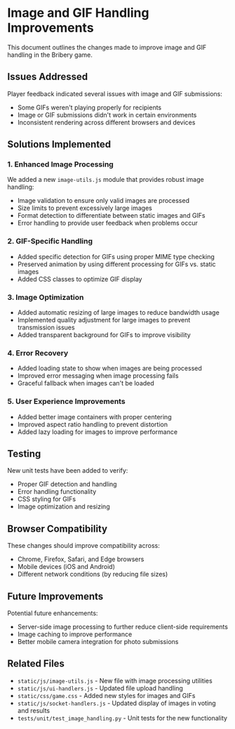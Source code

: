 # Image and GIF Handling Improvements

This document outlines the changes made to improve image and GIF handling in the Bribery game.

## Issues Addressed

Player feedback indicated several issues with image and GIF submissions:
- Some GIFs weren't playing properly for recipients
- Image or GIF submissions didn't work in certain environments
- Inconsistent rendering across different browsers and devices

## Solutions Implemented

### 1. Enhanced Image Processing

We added a new `image-utils.js` module that provides robust image handling:
- Image validation to ensure only valid images are processed
- Size limits to prevent excessively large images
- Format detection to differentiate between static images and GIFs
- Error handling to provide user feedback when problems occur

### 2. GIF-Specific Handling

- Added specific detection for GIFs using proper MIME type checking
- Preserved animation by using different processing for GIFs vs. static images
- Added CSS classes to optimize GIF display

### 3. Image Optimization

- Added automatic resizing of large images to reduce bandwidth usage
- Implemented quality adjustment for large images to prevent transmission issues
- Added transparent background for GIFs to improve visibility

### 4. Error Recovery

- Added loading state to show when images are being processed
- Improved error messaging when image processing fails
- Graceful fallback when images can't be loaded

### 5. User Experience Improvements

- Added better image containers with proper centering
- Improved aspect ratio handling to prevent distortion
- Added lazy loading for images to improve performance

## Testing

New unit tests have been added to verify:
- Proper GIF detection and handling
- Error handling functionality
- CSS styling for GIFs
- Image optimization and resizing

## Browser Compatibility

These changes should improve compatibility across:
- Chrome, Firefox, Safari, and Edge browsers
- Mobile devices (iOS and Android)
- Different network conditions (by reducing file sizes)

## Future Improvements

Potential future enhancements:
- Server-side image processing to further reduce client-side requirements
- Image caching to improve performance
- Better mobile camera integration for photo submissions

## Related Files

- `static/js/image-utils.js` - New file with image processing utilities
- `static/js/ui-handlers.js` - Updated file upload handling
- `static/css/game.css` - Added new styles for images and GIFs
- `static/js/socket-handlers.js` - Updated display of images in voting and results
- `tests/unit/test_image_handling.py` - Unit tests for the new functionality
